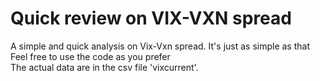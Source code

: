 # Quick review on VIX-VXN spread
A simple and quick analysis on Vix-Vxn spread. It's just as simple as that\
Feel free to use the code as you prefer\
The actual data are in the csv file 'vixcurrent'.
